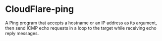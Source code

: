 # CloudFlare-ping
A Ping program that accepts a hostname or an IP address as its argument, then send ICMP echo requests in a loop to the target while receiving echo reply messages.
